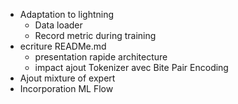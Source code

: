 -  Adaptation to lightning
	 - Data loader
	 - Record metric during training
- ecriture READMe.md
	- presentation rapide architecture
	- impact ajout Tokenizer avec Bite Pair Encoding
- Ajout mixture of expert
- Incorporation ML Flow 